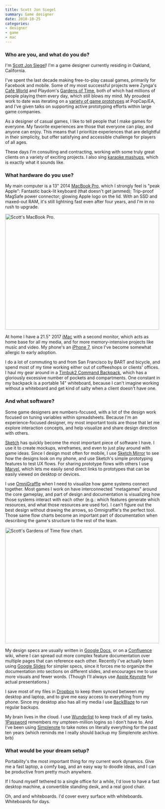 ```yaml
---
title: Scott Jon Siegel
summary: Game designer 
date: 2018-10-25
categories:
- designer
- game
- mac
---
```


### Who are you, and what do you do?

I'm [Scott Jon Siegel](http://numberless.net/ "Scott's website.")! I'm a game designer currently residing in Oakland, California.

I've spent the last decade making free-to-play casual games, primarily for Facebook and mobile. Some of my most successful projects were Zynga's [Café World](http://numberless.net/projects/cafe-world "Scott's page about Café World.") and Playdom's [Gardens of Time](http://numberless.net/portfolio/gardens-of-time/ "Scott's page about Gardens of Time."), both of which had millions of people playing them every day, which still blows my mind. My proudest work to date was iterating on a [variety of game prototypes](http://numberless.net/blog/project/boulder-goat/ "Scott's page about Boulder Goat.") at PopCap/EA, and I've given talks on supporting active prototyping efforts within large game companies.

As a designer of casual games, I like to tell people that I make games for everyone. My favorite experiences are those that everyone can play, and anyone can enjoy. This means that I prioritize experiences that are delightful in their simplicity, but offer satisfying and accessible challenge for players of all ages.

These days I'm consulting and contracting, working with some truly great clients on a variety of exciting projects. I also sing [karaoke mashups](http://numberless.net/blog/project/krashups/ "Scott's page about his karaoke mashups."), which is exactly what it sounds like.

### What hardware do you use?

My main computer is a 13" 2014 [MacBook Pro][macbook-pro], which I strongly feel is "peak Apple": Fantastic back-lit keyboard (that doesn't get jammed); Trip-proof MagSafe power connector; glowing Apple logo on the lid. With an SSD and maxed-out RAM, it's still lightning fast even after four years, and I'm in no rush to upgrade.

<img src="/images/interviews/scott.jon.siegel/laptop.jpg" width="500" height="375" alt="Scott's MacBook Pro." class="detail">

At home I have a 21.5" 2017 [iMac][] with a second monitor, which acts as home base for all my media, and for more memory-intensive projects like music and video. My phone's an [iPhone 7][iphone-7], since I've become somewhat allergic to early adoption.

I do a lot of commuting to and from San Francisco by BART and bicycle, and spend most of my time working either out of coffeeshops or clients' offices. I haul my gear around in a [Timbuk2 Command Backpack][command], which has a gloriously excessive number of pockets and compartments. One constant in my backpack is a portable 14" whiteboard, because I can't imagine working without a whiteboard and get kind of salty when a client doesn't have one.

### And what software?

Some game designers are numbers-focused, with a lot of the design work focused on tuning variables within spreadsheets. Because I'm an experience-focused designer, my most important tools are those that let me explore interaction concepts, and help visualize and share design direction with others.

[Sketch][] has quickly become the most important piece of software I have. I use it to create mockups, wireframes, and even to just play around with game ideas. Since I design most often for mobile, I use [Sketch Mirror][sketch-mirror-ios] to see how the designs look on my phone, and use Sketch's simple prototyping features to test UX flows. For sharing prototype flows with others I use [Marvel][], which lets me easily send direct links to prototypes that can be easily viewed on desktop or devices. 

I use [OmniGraffle][] when I need to visualize how game systems connect together. Most games I work on have interconnected "metagames" around the core gameplay, and part of design and documentation is visualizing how those systems interact with each other (e.g.: which features generate which resources, and what those resources are used for). I can't figure out the best design without drawing the arrows, so Omnigraffle's the perfect tool. Those same flow charts become an important part of documentation when describing the game's structure to the rest of the team.

<img src="/images/interviews/scott.jon.siegel/gardens.jpg" width="500" height="375" alt="Scott's Gardens of Time flow chart." class="detail">

My design specs are usually written in [Google Docs][google-docs], or on a [Confluence][] wiki, where I can spread out more complex feature documentation over multiple pages that can reference each other. Recently I've actually been using [Google Slides][google-slides] for simpler specs, since it forces me to organize the documentation into sections on different slides, and encourages me to use more visuals and fewer words. (Though I'll always use [Apple Keynote][keynote] for actual presentations.)

I save most of my files in [Dropbox][] to keep them synced between my desktop and laptop, and to give me easy access to everything from my phone. Since my desktop also has all my media I use [BackBlaze][] to run regular backups.

My brain lives in the cloud. I use [Wunderlist][] to keep track of all my tasks. [1Password][] remembers my umpteen-million logins so I don't have to. And I've been using [Simplenote][] to take notes on literally everything for the past ten years (which reminds me I really should backup my Simplenote archive. brb)

### What would be your dream setup?

Portability's the most important thing for my current work dynamics. Give me a fast laptop, a comfy bag, and an easy way to doodle ideas, and I can be productive from pretty much anywhere.

If I found myself tethered to a single office for a while, I'd love to have a fast desktop machine, a convertible standing desk, and a real good chair.

Oh, and and whiteboards. I'd cover every surface with whiteboards. Whiteboards for days.

[1password]: https://1password.com "Password management software for Mac OS X."
[backblaze]: https://www.backblaze.com/cloud-backup.html "Online backup."
[command]: http://web.archive.org/web/20201122135505/http://www.amazon.com/Timbuk2-Command-Laptop-TSA-Friendly-Messenger/dp/B0068DTASQ/ "A TSA-friendly bag for laptops."
[confluence]: https://www.atlassian.com/software/confluence "Collaborative wiki software."
[dropbox]: https://www.dropbox.com/ "Online syncing and storage."
[google-docs]: https://en.wikipedia.org/wiki/Google_Docs "A web-based office suite."
[google-slides]: https://www.google.com/slides/about/ "Web-based presentation software."
[imac]: https://www.apple.com/imac-24/ "An all-in-one computer."
[iphone-7]: https://en.wikipedia.org/wiki/IPhone_7 "A 4.7 inch iOS smartphone."
[keynote]: https://www.apple.com/keynote/ "Presentation software for the Mac."
[macbook-pro]: https://www.apple.com/macbook-pro/ "A laptop."
[marvel]: https://marvelapp.com/ "A web-based prototyping and design tool."
[omnigraffle]: https://www.omnigroup.com/omnigraffle/ "Diagramming software for the Mac."
[simplenote]: https://simplenote.com/ "A note-taking/syncing service."
[sketch-mirror-ios]: https://apps.apple.com/us/app/sketch-mirror/id677296955 "An app for previewing Sketch designs."
[sketch]: https://www.sketch.com/ "A vector drawing application for Mac OS X."
[wunderlist]: http://web.archive.org/web/20210128064548/https://www.wunderlist.com/ "A cloud-syncing to-do manager."
